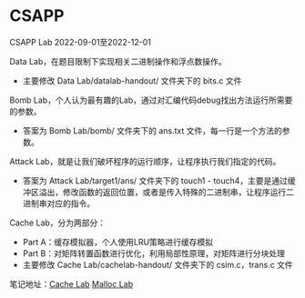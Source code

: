 # CSAPP
CSAPP Lab
2022-09-01至2022-12-01


Data Lab，在题目限制下实现相关二进制操作和浮点数操作。
- 主要修改 Data Lab/datalab-handout/ 文件夹下的 bits.c 文件

Bomb Lab，个人认为最有趣的Lab，通过对汇编代码debug找出方法运行所需要的参数。
- 答案为 Bomb Lab/bomb/ 文件夹下的 ans.txt 文件，每一行是一个方法的参数。

Attack Lab，就是让我们破坏程序的运行顺序，让程序执行我们指定的代码。

- 答案为 Attack Lab/target1/ans/ 文件夹下的 touch1 - touch4，主要是通过缓冲区溢出，修改函数的返回位置，或者是传入特殊的二进制串，让程序运行二进制串对应的指令。

Cache Lab，分为两部分：
- Part A：缓存模拟器，个人使用LRU策略进行缓存模拟
- Part B：对矩阵转置函数进行优化，利用局部性原理，对矩阵进行分块处理
- 主要修改 Cache Lab/cachelab-handout/ 文件夹下的 csim.c，trans.c 文件

笔记地址：[Cache Lab](https://2273835878.notion.site/Cache-Lab-9dcc32219a5849249951dcf7f624bce7)    [Malloc Lab](https://2273835878.notion.site/Malloc-Lab-01b40eee597e4584b18d251164972a94)




